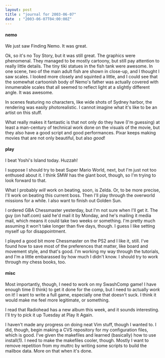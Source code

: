```yaml
---
layout: post
title : "journal for 2003-06-07"
date  : "2003-06-07T04:00:00Z"
---
```

<h4>nemo</h4>We just saw Finding Nemo.  It was great.

Ok, so it's no Toy Story, but it was still great.  The graphics were phenomenal.  They managed to be mostly cartoony, but still pay attention to really little details.  The tiny tiki statues in the fish tank were awesome. In one scene, two of the main adult fish are shown in close-up, and I thought I saw scales.  I looked more closely and squinted a little, and I could see that the somewhat cartoonish body of Nemo's father was actually covered with innumerable scales that all seemed to reflect light at a slightly different angle.  It was awesome.

In scenes featuring no characters, like wide shots of Sydney harbor, the rendering was easily photorealistic.  I cannot imagine what it's like to be an artist on this stuff.

What really makes it fantastic is that not only do they have (I'm guessing) at least a man-century of technical work done on the visuals of the movie, but they also have a good script and good performances.  Pixar keeps making movies that are not only beautiful, but also <em>good</em>!<h4>play</h4>I beat Yoshi's Island today.  Huzzah!

I suppose I should try to beat Super Mario World, next, but I'm just not too enthused about it.  I think SMW has the giant boot, though, so I'm trying to look forward to that.

What I probably <em>will</em> work on beating, soon, is Zelda.  Or, to be more precise, I'll work on beating this current boss.  Then I'll play through the overworld missions for a while.  I also want to finish out Golden Sun.

I ordered GBA Chessmaster yesterday, but I'm not sure when I'll get it.  The guy (on half.com) said he'd mail it by Monday, and he's mailing it media mail, which means it could take two weeks or something.  I'm pretty much assuming it won't take longer than five days, though.  I guess I like setting myself up for disappointment.

I played a good bit more Chessmaster on the PS2 and I like it, still.  I've found how to save most of the preferences that matter, like board and movement style, and that's good.  I'm working my way through the tutorials, and I'm a little embarassed by how much I didn't know.  I should try to work through my chess books, too.<h4>misc</h4>Most importantly, though, I need to work on my SwashComp game!  I have enough time (I think) to get it done for the comp, but I need to actually <em>work</em> on it!  I want to write a full game, especially one that doesn't suck.  I think it would make me feel more legitimate, or something.

I read that Radiohead has a new album this week, and it sounds interesting. I'll try to pick it up Tuesday at Play It Again.

I haven't made any progress on doing neat Vim stuff, though I wanted to.  I did, though, begin making a CVS repository for my configuration files, which is good.  I've given the makefiles and learned (basically) how to use install(1). I need to make the makefiles cooler, though.  Mostly I want to remove repetition from my muttrc by writing some scripts to build the mailbox data. More on that when it's done.

